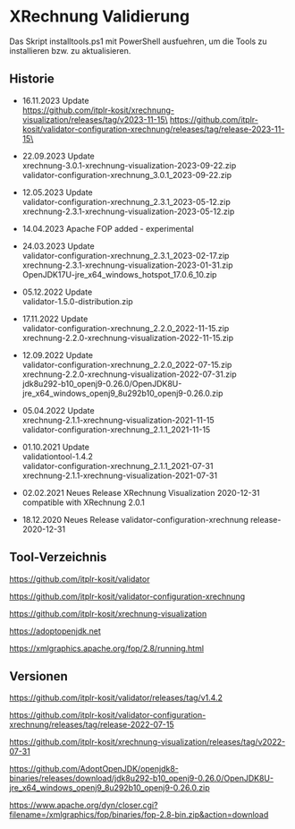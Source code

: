 # XRechnung Validierung

Das Skript installtools.ps1 mit PowerShell ausfuehren, um die Tools zu installieren bzw. zu aktualisieren.

## Historie

- 16.11.2023 Update\
  https://github.com/itplr-kosit/xrechnung-visualization/releases/tag/v2023-11-15\
  https://github.com/itplr-kosit/validator-configuration-xrechnung/releases/tag/release-2023-11-15\

- 22.09.2023 Update\
  xrechnung-3.0.1-xrechnung-visualization-2023-09-22.zip\
  validator-configuration-xrechnung_3.0.1_2023-09-22.zip

- 12.05.2023 Update\
  validator-configuration-xrechnung_2.3.1_2023-05-12.zip\
  xrechnung-2.3.1-xrechnung-visualization-2023-05-12.zip

- 14.04.2023 Apache FOP added - experimental

- 24.03.2023 Update\
  validator-configuration-xrechnung_2.3.1_2023-02-17.zip\
  xrechnung-2.3.1-xrechnung-visualization-2023-01-31.zip\
  OpenJDK17U-jre_x64_windows_hotspot_17.0.6_10.zip
  
- 05.12.2022 Update\
  validator-1.5.0-distribution.zip

- 17.11.2022 Update\
  validator-configuration-xrechnung_2.2.0_2022-11-15.zip\
  xrechnung-2.2.0-xrechnung-visualization-2022-11-15.zip

- 12.09.2022 Update\
  validator-configuration-xrechnung_2.2.0_2022-07-15.zip\
  xrechnung-2.2.0-xrechnung-visualization-2022-07-31.zip\
  jdk8u292-b10_openj9-0.26.0/OpenJDK8U-jre_x64_windows_openj9_8u292b10_openj9-0.26.0.zip

- 05.04.2022 Update\
  xrechnung-2.1.1-xrechnung-visualization-2021-11-15\
  validator-configuration-xrechnung_2.1.1_2021-11-15

- 01.10.2021 Update\
  validationtool-1.4.2\
  validator-configuration-xrechnung_2.1.1_2021-07-31\
  xrechnung-2.1.1-xrechnung-visualization-2021-07-31

- 02.02.2021 Neues Release XRechnung Visualization 2020-12-31 compatible with XRechnung 2.0.1

- 18.12.2020 Neues Release validator-configuration-xrechnung release-2020-12-31

## Tool-Verzeichnis

https://github.com/itplr-kosit/validator

https://github.com/itplr-kosit/validator-configuration-xrechnung

https://github.com/itplr-kosit/xrechnung-visualization

https://adoptopenjdk.net

https://xmlgraphics.apache.org/fop/2.8/running.html

## Versionen

https://github.com/itplr-kosit/validator/releases/tag/v1.4.2

https://github.com/itplr-kosit/validator-configuration-xrechnung/releases/tag/release-2022-07-15

https://github.com/itplr-kosit/xrechnung-visualization/releases/tag/v2022-07-31

https://github.com/AdoptOpenJDK/openjdk8-binaries/releases/download/jdk8u292-b10_openj9-0.26.0/OpenJDK8U-jre_x64_windows_openj9_8u292b10_openj9-0.26.0.zip

https://www.apache.org/dyn/closer.cgi?filename=/xmlgraphics/fop/binaries/fop-2.8-bin.zip&action=download
